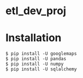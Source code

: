 # etl_dev_proj

# Installation

    $ pip install -U googlemaps
    $ pip install -U pandas
    $ pip install -U numpy
    $ pip install -U sqlalchemy
